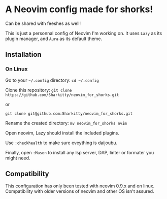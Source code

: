 # A Neovim config made for shorks!
Can be shared with feeshes as well!

This is just a personnal config of Neovim I'm working on. It uses `Lazy` as its plugin manager, and `Aura` as its default theme.

## Installation
### On Linux
Go to your `~/.config` directory:
```cd ~/.config```

Clone this repository:
```git clone https://github.com/Sharkitty/neovim_for_shorks.git```

or

```git clone git@github.com:Sharkitty/neovim_for_shorks.git```

Rename the created directory:
```mv neovim_for_shorks nvim```

Open neovim, Lazy should install the included plugins.

Use `:checkhealth` to make sure eveything is daijoubu.

Finally, open `:Mason` to install any lsp server, DAP, linter or formater you might need.


## Compatibility
This configuration has only been tested with neovim 0.9.x and on linux. Compatibility with older versions of neovim and other OS isn't assured.
